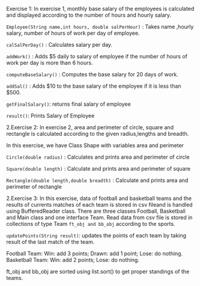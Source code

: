 Exercise 1:
In exercise 1, monthly base salary of the employees is calculated and displayed according to the number of hours and hourly salary.

`Employee(String name,int hours, double salPerHour)` : Takes name ,hourly salary, number of hours of work per day of employee. 

`calSalPerDay()` : Calculates salary per day.

`addWork()` : Adds $5 daily to salary of employee if the number of hours of work per day is more than 6 hours.

`computeBaseSalary()` : Computes the base salary for 20 days of work.

`addSal()` : Adds $10 to the base salary of the employee if it is less than $500.

`getFinalSalary()`: returns final salary of employee

`result()`: Prints Salary of Employee




2.Exercise 2:
In exercise 2, area and perimeter of circle, square and rectangle is calculated according to the given radius,lengths and breadth.

In this exercise, we have Class Shape with variables area and perimeter

`Circle(double radius)` : Calculates and prints area and perimeter of circle

`Square(double length)` : Calculate and prints area and perimeter of square

`Rectangle(double length,double breadth)` : Calculate and prints area and perimeter of rectangle




2.Exercise 3:
In this exercise, data of football and basketball teams and the results of currents matches of each team is stored in csv fileand  is handled using BufferedReader class.
There are three classes Football, Basketball and Main class and one interface Team.
Read data from csv file is stored in collections of type Team `ft_obj and bb_obj` according to the sports.

`updatePoints(String result)`: updates the points of each team by taking result of the last match of the team.

Football Team: Win: add 3 points; Drawn: add 1 point; Lose: do nothing.
Basketball Team: Win: add 2 points; Lose: do nothing.

ft_obj and bb_obj are sorted using list.sort() to get proper standings of the teams.



